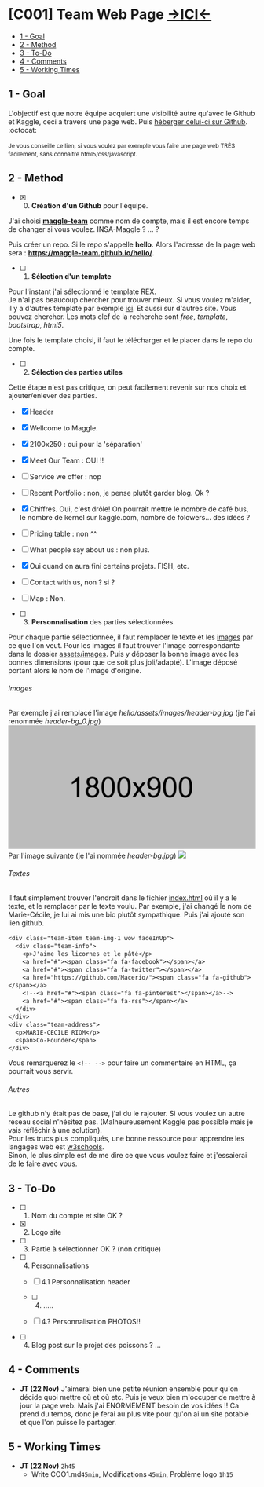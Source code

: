 # [C001] Team Web Page [->ICI<-](https://maggle-team.github.io/hello/)

<!-- toc orderedList:0 depthFrom:2 depthTo:4 -->

- [1 - Goal](#1-goal)
- [2 - Method](#2-method)
- [3 - To-Do](#3-to-do)
- [4 - Comments](#4-comments)
- [5 - Working Times](#5-working-times)

<!-- tocstop -->


## 1 - Goal
L'objectif est que notre équipe acquiert une visibilité autre qu'avec le Github et Kaggle, ceci à travers une page web. Puis [héberger celui-ci sur Github](http://putaindecode.io/fr/articles/github/pages/site-web-gratuit/). :octocat:  

<small>Je vous conseille ce lien, si vous voulez par exemple vous faire une page web TRÈS facilement, sans connaître html5/css/javascript.</small>

## 2 - Method

- [X] 0. **Création d'un Github** pour l'équipe.

J'ai choisi [**maggle-team**]() comme nom de compte, mais il est encore temps de changer si vous voulez. INSA-Maggle ? ... ?  

Puis créer un repo. Si le repo s'appelle **hello**. Alors l'adresse de la page web sera : **https://maggle-team.github.io/hello/**.

- [ ] 1. **Sélection d'un template**  

Pour l'instant j'ai sélectionné le template [REX](http://www.justfreetemplates.com/web-templates/preview/3511.html).  
Je n'ai pas beaucoup chercher pour trouver mieux. Si vous voulez m'aider, il y a d'autres template par exemple [ici](http://www.justfreetemplates.com/web-templates). Et aussi sur d'autres site. Vous pouvez chercher. Les mots clef de la recherche sont *free*, *template*, *bootstrap*, *html5*.

Une fois le template choisi, il faut le télécharger et le placer dans le repo du compte.

- [ ] 2. **Sélection des parties utiles**  

Cette étape n'est pas critique, on peut facilement revenir sur nos choix et ajouter/enlever des parties.  

- [X] Header
- [X] Wellcome to Maggle.
- [X] 2100x250 : oui pour la 'séparation'
- [X] Meet Our Team : OUI !!
- [ ] Service we offer : nop
- [ ] Recent Portfolio : non, je pense plutôt garder blog. Ok ?
- [X] Chiffres. Oui, c'est drôle! On pourrait mettre le nombre de café bus, le nombre de kernel sur kaggle.com, nombre de folowers... des idées ?
- [ ] Pricing table : non ^^
- [ ] What people say about us : non plus.
- [X] Oui quand on aura fini certains projets. FISH, etc.
- [ ] Contact with us, non ? si ?
- [ ] Map : Non.

- [ ] 3. **Personnalisation** des parties sélectionnées.

Pour chaque partie sélectionnée, il faut remplacer le texte et les [images](https://github.com/maggle-team/hello/tree/gh-pages/assets/images) par ce que l'on veut.
Pour les images il faut trouver l'image correspondante dans le dossier [assets/images](https://github.com/maggle-team/hello/tree/gh-pages/assets/images). Puis y déposer la bonne image avec les bonnes dimensions (pour que ce soit plus joli/adapté). L'image déposé portant alors le nom de l'image d'origine.

###### Images
Par exemple j'ai remplacé l'image *hello/assets/images/header-bg.jpg* (je l'ai renommée *header-bg_0.jpg*)
![](https://github.com/maggle-team/hello/blob/gh-pages/assets/images/header-bg_0.jpg?raw=true)
Par l'image suivante (je l'ai nommée *header-bg.jpg*)
![](https://github.com/maggle-team/hello/blob/gh-pages/assets/images/header-bg.jpg?raw=true)

###### Textes
Il faut simplement trouver l'endroit dans le fichier [index.html](https://github.com/maggle-team/hello/blob/gh-pages/index.html) où il y a le texte, et le remplacer par le texte voulu. Par exemple, j'ai changé le nom de Marie-Cécile, je lui ai mis une bio plutôt sympathique. Puis j'ai ajouté son lien github.  

```{html}
<div class="team-item team-img-1 wow fadeInUp">
  <div class="team-info">
    <p>J'aime les licornes et le pâté</p>
    <a href="#"><span class="fa fa-facebook"></span></a>
    <a href="#"><span class="fa fa-twitter"></span></a>
    <a href="https://github.com/Macerio/"><span class="fa fa-github"></span></a>
    <!--<a href="#"><span class="fa fa-pinterest"></span></a>-->
    <a href="#"><span class="fa fa-rss"></span></a>
  </div>
</div>
<div class="team-address">
  <p>MARIE-CECILE RIOM</p>
  <span>Co-Founder</span>
</div>
```
Vous remarquerez le `<!-- -->` pour faire un commentaire en HTML, ça pourrait vous servir.

###### Autres

Le github n'y était pas de base, j'ai du le rajouter. Si vous voulez un autre réseau social n'hésitez pas. (Malheureusement Kaggle pas possible mais je vais réfléchir à une solution).  
Pour les trucs plus compliqués, une bonne ressource pour apprendre les langages web est [w3schools](http://www.w3schools.com).  
Sinon, le plus simple est de me dire ce que vous voulez faire et j'essaierai de le faire avec vous.


## 3 - To-Do
- [ ] 1. Nom du compte et site OK ?
- [X] 2. Logo site
- [ ] 3. Partie à sélectionner OK ? (non critique)  


- [ ] 4. Personnalisations
    - [ ] 4.1 Personnalisation header
    - [ ] 4. .....
    - [ ] 4.? Personnalisation PHOTOS!!


- [ ] 4. Blog post sur le projet des poissons ?
...
## 4 - Comments
- **JT (22 Nov)** J'aimerai bien une petite réunion ensemble pour qu'on décide quoi mettre où et où etc. Puis je veux bien m'occuper de mettre à jour la page web. Mais j'ai ENORMEMENT besoin de vos idées !! Ca prend du temps, donc je ferai au plus vite pour qu'on ai un site potable et que l'on puisse le partager.

## 5 - Working Times
- **JT (22 Nov)** <code>2h45</code>
    - Write COO1.md<code>45min</code>, Modifications <code>45min</code>, Problème logo <code>1h15</code>
